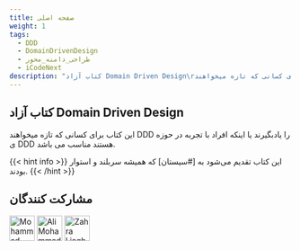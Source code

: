 ```yaml
---
title: صفحه اصلی
weight: 1
tags:
  - DDD
  - DomainDrivenDesign
  - طراحی_دامنه_محور
  - iCodeNext
description: "کتاب آزاد Domain Driven Design\rاین کتاب برای کسانی که تازه میخواهند DDD را یادبگیرند یا اینکه افراد با تجربه در حوزه ی DDD هستند مناسب می باشد."
---
```


## کتاب آزاد Domain Driven Design

این کتاب برای کسانی که تازه میخواهند DDD را یادبگیرند یا اینکه افراد با تجربه در حوزه ی DDD هستند مناسب می باشد.


{{< hint info >}}
این کتاب تقدیم می‌شود به [#سیستان] که همیشه سربلند و استوار بودند.
{{< /hint >}}



## مشارکت کنندگان

<p>
<a href="https://github.com/mohammadKarimi"><img src="https://avatars.githubusercontent.com/u/5300102?v=4" alt="Mohammad Karimi" title="Mohammad Karimi" with="45" style="width:45px;max-width:45px;height:45px" height="45"></a>
<a href="https://github.com/AliMohammadnezhad"><img src="https://avatars.githubusercontent.com/u/62431237?v=4" alt="Ali Mohammadnezhad" title="Ali Mohammadnezhad" with="45" style="width:45px;max-width:45px;height:45px" height="45"></a>
<a href="https://github.com/liaghatmand"><img src="https://avatars.githubusercontent.com/u/88610558?v=4" alt="Zahra Liaghatmand" title="Zahra Liaghatmand" with="45" style="width:45px;max-width:45px;height:45px" height="45"></a>

</p>